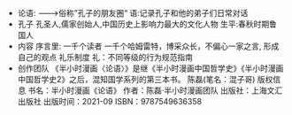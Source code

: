 - 论语:
  --->俗称”孔子的朋友圈“
  语:记录孔子和他的弟子们日常对话
- 孔子
  孔圣人,儒家创始人,中国历史上影响力最大的文化人物
  生平:春秋时期鲁国人
- 内容
  序言里:
  一千个读者 一千个哈姆雷特，博采众长，不偏心一家之言, 形成自己的观点
  礼乐制度
  礼：不同等级的行为规范指南
- 创作团队
  《半小时漫画〈论语〉》是继《半小时漫画中国哲学史》《半小时漫画中国哲学史2》之后，混知国学系列的第三本书。
  陈磊(笔名：混子哥)
  版权信息
  书名：半小时漫画《论语》
  作者：陈磊·半小时漫画团队
  出版社：上海文汇出版社
  出版时间：2021-09
  ISBN：9787549636358